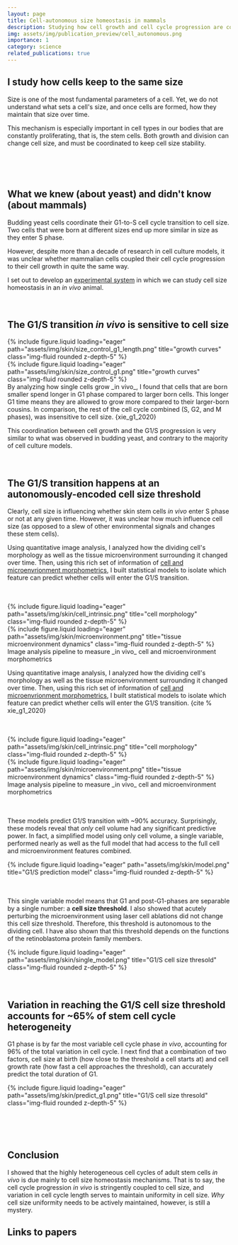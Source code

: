 ```yaml
---
layout: page
title: Cell-autonomous size homeostasis in mammals
description: Studying how cell growth and cell cycle progression are coupled in adult mouse skin stem cells.
img: assets/img/publication_preview/cell_autonomous.png
importance: 1
category: science
related_publications: true
---
```



## I study how cells keep to the same size

Size is one of the most fundamental parameters of a cell. Yet, we do not
understand what sets a cell's size, and once cells are formed, how they
maintain that size over time.

This mechanism is especially important in cell types in our bodies that are
constantly proliferating, that is, the stem cells. Both growth and division can
change cell size, and must be coordinated to keep cell size stability.

<br>
<br>
<br>

## What we knew (about yeast) and didn't know (about mammals)

Budding yeast cells coordinate their G1-to-S cell cycle transition to cell size.
Two cells that were born at different sizes end up more similar in size as they
enter S phase.

However, despite more than a decade of research in cell culture models, it was
unclear whether mammalian cells coupled their cell cycle progression to their
cell growth in quite the same way.

I set out to develop an <a href="https://xies.github.io/projects/2_project/">experimental
system</a> in which we can study cell size homeostasis in an _in vivo_ animal.
<br>
<br>
<br>

## The G1/S transition _in vivo_ is sensitive to cell size
<div class="row">
  <div class="col-sm mt-3 mt-md-0">
      {% include figure.liquid loading="eager" path="assets/img/skin/size_control_g1_length.png" title="growth curves" class="img-fluid rounded z-depth-5" %}
  </div>
  <div class="col-sm mt-3 mt-md-0">
      {% include figure.liquid loading="eager" path="assets/img/skin/size_control_g1.png" title="growth curves" class="img-fluid rounded z-depth-5" %}
  </div>
</div>
By analyzing how single cells grow _in vivo_, I found that cells that are born
smaller spend longer in G1 phase compared to larger born cells. This longer G1
time means they are allowed to grow more compared to their larger-born cousins. In
comparison, the rest of the cell cycle combined (S, G2, and M phases), was
insensitive to cell size. {xie_g1_2020}

This coordination between cell growth and the G1/S progression is very similar
to what was observed in budding yeast, and contrary to the majority of cell culture
models.
<br>
<br>
<br>

## The G1/S transition happens at an autonomously-encoded cell size threshold

Clearly, cell size is influencing whether skin stem cells _in vivo_ enter S phase or not
at any given time. However, it was unclear how much influence cell size (as opposed to
  a slew of other environmental signals and changes these stem cells).

Using quantitative image analysis, I analyzed how the dividing cell's morphology
as well as the tissue microenvironment surrounding it changed over time. Then,
using this rich set of information of <u>cell and microenvrionment morphometrics</u>, I
built statistical models to isolate which feature can predict whether cells will enter
the G1/S transition.

<br>
<br>

<div class="row">
  <div class="col-sm mt-3 mt-md-0">
      {% include figure.liquid loading="eager" path="assets/img/skin/cell_intrinsic.png" title="cell morphology" class="img-fluid rounded z-depth-5" %}
  </div>
  <div class="col-sm mt-3 mt-md-0">
      {% include figure.liquid loading="eager" path="assets/img/skin/microenvironment.png" title="tissue microenvironment dynamics" class="img-fluid rounded z-depth-5" %}
  </div>
</div>
<div class="caption">
Image analysis pipeline to measure _in vivo_ cell and microenvironment morphometrics
</div>


Using quantitative image analysis, I analyzed how the dividing cell's morphology
as well as the tissue microenvironment surrounding it changed over time. Then,
using this rich set of information of <u>cell and microenvrionment morphometrics</u>, I
built statistical models to isolate which feature can predict whether cells will enter
the G1/S transition. {cite % xie_g1_2020}

<br>
<br>

<div class="row">
  <div class="col-sm mt-3 mt-md-0">
      {% include figure.liquid loading="eager" path="assets/img/skin/cell_intrinsic.png" title="cell morphology" class="img-fluid rounded z-depth-5" %}
  </div>
    <div class="col-sm mt-3 mt-md-0">
        {% include figure.liquid loading="eager" path="assets/img/skin/microenvironment.png" title="tissue microenvironment dynamics" class="img-fluid rounded z-depth-5" %}
    </div>
</div>
<div class="caption">
Image analysis pipeline to measure _in vivo_ cell and microenvironment morphometrics
</div>
<br>
<br>

These models predict G1/S transition with ~90% accuracy. Surprisingly, these models
reveal that _only_ cell volume had any significant predictive power. In fact, a
simplified model using only cell volume, a single variable, performed nearly
as well as the full model that had access to the full cell and microenvironment
features combined.

<div class="row">
  <div class="col-sm mt-3 mt-md-0">
      {% include figure.liquid loading="eager" path="assets/img/skin/model.png" title="G1/S prediction model" class="img-fluid rounded z-depth-5" %}
  </div>
</div>

<br>
<br>

This single variable model means that G1 and post-G1-phases are separable by a single
number: a <b>cell size threshold</b>. I also showed that acutely perturbing the microenvironment
using laser cell ablations did not change this cell size threshold. Therefore, this
threshold is autonomous to the dividing cell. I have also shown that this threshold
depends on the functions of the retinoblastoma protein family members.
<div class="row">
  <div class="col-sm mt-3 mt-md-0">
      {% include figure.liquid loading="eager" path="assets/img/skin/single_model.png" title="G1/S cell size thresold" class="img-fluid rounded z-depth-5" %}
  </div>
</div>

<br>
<br>

## Variation in reaching the G1/S cell size threshold accounts for ~65% of stem cell cycle heterogeneity

G1 phase is by far the most variable cell cycle phase _in vivo_, accounting for
96% of the total variation in cell cycle. I next find that a combination of two
factors, cell size at birth (how close to the threshold a cell starts at) and cell growth rate
(how fast a cell approaches the threshold), can accurately predict the total
duration of G1.

<div class="row">
  <div class="col-sm mt-3 mt-md-0">
      {% include figure.liquid loading="eager" path="assets/img/skin/predict_g1.png" title="G1/S cell size thresold" class="img-fluid rounded z-depth-5" %}
  </div>
</div>
<br>
<br>
<br>
<br>

## Conclusion
I showed that the highly heterogeneous cell cycles of adult stem cells _in vivo_ is
due mainly to cell size homeostasis mechanisms. That is to say, the cell cycle progression
_in vivo_ is stringently coupled to cell size, and variation in cell cycle length
serves to maintain uniformity in cell size. _Why_ cell size uniformity needs to be actively
maintained, however, is still a mystery.

## Links to papers
